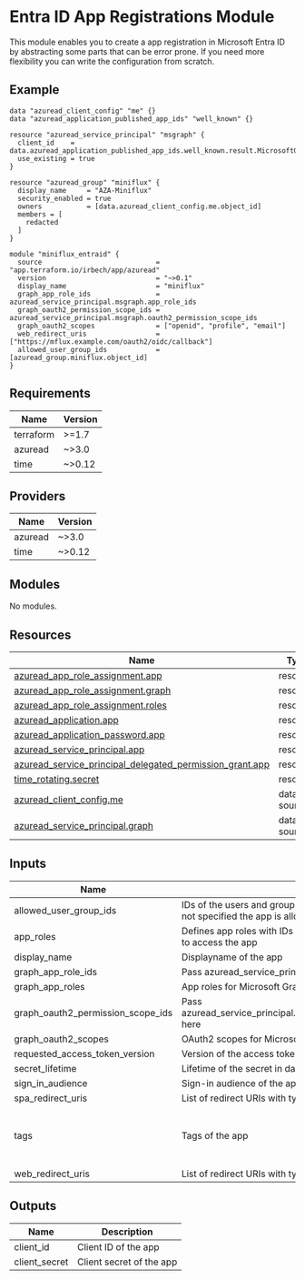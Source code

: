 # Entra ID App Registrations Module

This module enables you to create a app registration in Microsoft Entra ID by abstracting some parts that can be error prone.
If you need more flexibility you can write the configuration from scratch.

## Example

```hcl
data "azuread_client_config" "me" {}
data "azuread_application_published_app_ids" "well_known" {}

resource "azuread_service_principal" "msgraph" {
  client_id    = data.azuread_application_published_app_ids.well_known.result.MicrosoftGraph
  use_existing = true
}

resource "azuread_group" "miniflux" {
  display_name     = "AZA-Miniflux"
  security_enabled = true
  owners           = [data.azuread_client_config.me.object_id]
  members = [
    redacted
  ]
}

module "miniflux_entraid" {
  source                            = "app.terraform.io/irbech/app/azuread"
  version                           = "~>0.1"
  display_name                      = "miniflux"
  graph_app_role_ids                = azuread_service_principal.msgraph.app_role_ids
  graph_oauth2_permission_scope_ids = azuread_service_principal.msgraph.oauth2_permission_scope_ids
  graph_oauth2_scopes               = ["openid", "profile", "email"]
  web_redirect_uris                 = ["https://mflux.example.com/oauth2/oidc/callback"]
  allowed_user_group_ids            = [azuread_group.miniflux.object_id]
}
```

<!-- BEGIN_TF_DOCS -->
## Requirements

| Name | Version |
|------|---------|
| terraform | >=1.7 |
| azuread | ~>3.0 |
| time | ~>0.12 |

## Providers

| Name | Version |
|------|---------|
| azuread | ~>3.0 |
| time | ~>0.12 |

## Modules

No modules.

## Resources

| Name | Type |
|------|------|
| [azuread_app_role_assignment.app](https://registry.terraform.io/providers/hashicorp/azuread/latest/docs/resources/app_role_assignment) | resource |
| [azuread_app_role_assignment.graph](https://registry.terraform.io/providers/hashicorp/azuread/latest/docs/resources/app_role_assignment) | resource |
| [azuread_app_role_assignment.roles](https://registry.terraform.io/providers/hashicorp/azuread/latest/docs/resources/app_role_assignment) | resource |
| [azuread_application.app](https://registry.terraform.io/providers/hashicorp/azuread/latest/docs/resources/application) | resource |
| [azuread_application_password.app](https://registry.terraform.io/providers/hashicorp/azuread/latest/docs/resources/application_password) | resource |
| [azuread_service_principal.app](https://registry.terraform.io/providers/hashicorp/azuread/latest/docs/resources/service_principal) | resource |
| [azuread_service_principal_delegated_permission_grant.app](https://registry.terraform.io/providers/hashicorp/azuread/latest/docs/resources/service_principal_delegated_permission_grant) | resource |
| [time_rotating.secret](https://registry.terraform.io/providers/hashicorp/time/latest/docs/resources/rotating) | resource |
| [azuread_client_config.me](https://registry.terraform.io/providers/hashicorp/azuread/latest/docs/data-sources/client_config) | data source |
| [azuread_service_principal.graph](https://registry.terraform.io/providers/hashicorp/azuread/latest/docs/data-sources/service_principal) | data source |

## Inputs

| Name | Description | Type | Default | Required |
|------|-------------|------|---------|:--------:|
| allowed\_user\_group\_ids | IDs of the users and groups that are allowed to access the app. If not specified the app is allowed for all users and groups | `list(string)` | `[]` | no |
| app\_roles | Defines app roles with IDs of users and/or groups that are allowed to access the app | `map(list(string))` | `{}` | no |
| display\_name | Displayname of the app | `string` | n/a | yes |
| graph\_app\_role\_ids | Pass azuread\_service\_principal.msgraph.app\_role\_ids here | `map(string)` | n/a | yes |
| graph\_app\_roles | App roles for Microsoft Graph API to grant | `list(string)` | `[]` | no |
| graph\_oauth2\_permission\_scope\_ids | Pass azuread\_service\_principal.msgraph.oauth2\_permission\_scope\_ids here | `map(string)` | n/a | yes |
| graph\_oauth2\_scopes | OAuth2 scopes for Microsoft Graph API to grant | `list(string)` | `[]` | no |
| requested\_access\_token\_version | Version of the access token | `number` | `1` | no |
| secret\_lifetime | Lifetime of the secret in days | `number` | `90` | no |
| sign\_in\_audience | Sign-in audience of the app | `string` | `"AzureADMyOrg"` | no |
| spa\_redirect\_uris | List of redirect URIs with type spa | `list(string)` | `[]` | no |
| tags | Tags of the app | `list(string)` | <pre>[<br/>  "HideApp",<br/>  "WindowsAzureActiveDirectoryIntegratedApp"<br/>]</pre> | no |
| web\_redirect\_uris | List of redirect URIs with type web | `list(string)` | `[]` | no |

## Outputs

| Name | Description |
|------|-------------|
| client\_id | Client ID of the app |
| client\_secret | Client secret of the app |
<!-- END_TF_DOCS -->